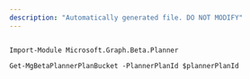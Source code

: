 ```yaml
---
description: "Automatically generated file. DO NOT MODIFY"
---
```


```powershellv2

Import-Module Microsoft.Graph.Beta.Planner

Get-MgBetaPlannerPlanBucket -PlannerPlanId $plannerPlanId

```